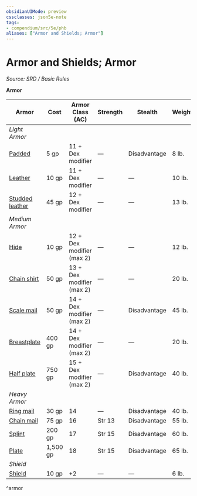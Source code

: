 ```yaml
---
obsidianUIMode: preview
cssclasses: json5e-note
tags:
- compendium/src/5e/phb
aliases: ["Armor and Shields; Armor"]
---
```

# Armor and Shields; Armor
*Source: SRD / Basic Rules* 

**Armor**

| Armor | Cost | Armor Class (AC) | Strength | Stealth | Weight |
|-------|------|------------------|----------|---------|--------|
| *Light Armor* |  |  |  |  |  |
| [Padded](padded-armor.md) | 5 gp | 11 + Dex modifier | — | Disadvantage | 8 lb. |
| [Leather](leather-armor.md) | 10 gp | 11 + Dex modifier | — | — | 10 lb. |
| [Studded leather](studded-leather-armor.md) | 45 gp | 12 + Dex modifier | — | — | 13 lb. |
| *Medium Armor* |  |  |  |  |  |
| [Hide](hide-armor.md) | 10 gp | 12 + Dex modifier (max 2) | — | — | 12 lb. |
| [Chain shirt](chain-shirt.md) | 50 gp | 13 + Dex modifier (max 2) | — | — | 20 lb. |
| [Scale mail](scale-mail.md) | 50 gp | 14 + Dex modifier (max 2) | — | Disadvantage | 45 lb. |
| [Breastplate](breastplate.md) | 400 gp | 14 + Dex modifier (max 2) | — | — | 20 lb. |
| [Half plate](half-plate-armor.md) | 750 gp | 15 + Dex modifier (max 2) | — | Disadvantage | 40 lb. |
| *Heavy Armor* |  |  |  |  |  |
| [Ring mail](ring-mail.md) | 30 gp | 14 | — | Disadvantage | 40 lb. |
| [Chain mail](chain-mail.md) | 75 gp | 16 | Str 13 | Disadvantage | 55 lb. |
| [Splint](splint-armor.md) | 200 gp | 17 | Str 15 | Disadvantage | 60 lb. |
| [Plate](plate-armor.md) | 1,500 gp | 18 | Str 15 | Disadvantage | 65 lb. |
| *Shield* |  |  |  |  |  |
| [Shield](System%20Resources/DND%20Wiki/Treasure/Items/shield.md) | 10 gp | +2 | — | — | 6 lb. |
^armor